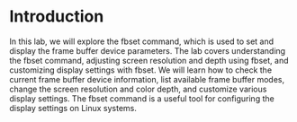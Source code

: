 # Introduction

In this lab, we will explore the fbset command, which is used to set and display the frame buffer device parameters. The lab covers understanding the fbset command, adjusting screen resolution and depth using fbset, and customizing display settings with fbset. We will learn how to check the current frame buffer device information, list available frame buffer modes, change the screen resolution and color depth, and customize various display settings. The fbset command is a useful tool for configuring the display settings on Linux systems.

